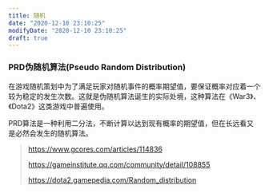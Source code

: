 ```yaml
---
title: 随机
date: "2020-12-10 23:10:25"
modifyDate: "2020-12-10 23:10:25"
draft: true
---
```

### PRD伪随机算法(Pseudo Random Distribution)

在游戏随机策划中为了满足玩家对随机事件的概率期望值，要保证概率对应着一个较为稳定的发生次数。这就是伪随机算法诞生的实际处境，这种算法在《War3》、《Dota2》这类游戏中普遍使用。

PRD算法是一种利用二分法，不断计算以达到现有概率的期望值，但在长远看又是必然会发生的随机算法。

> https://www.gcores.com/articles/114836
>
> https://gameinstitute.qq.com/community/detail/108855
>
> https://dota2.gamepedia.com/Random_distribution

